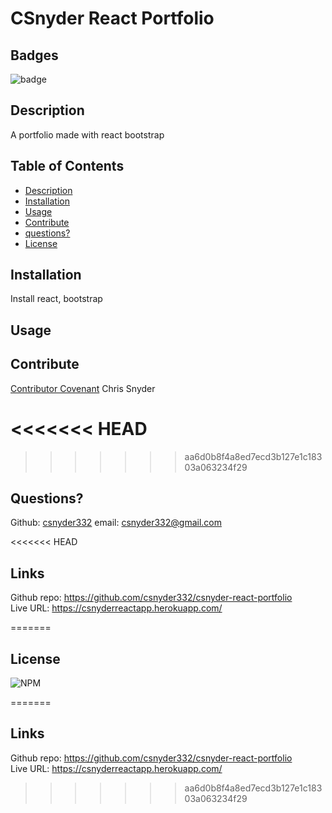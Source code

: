 
# CSnyder React Portfolio

  ## Badges
  ![badge](https://img.shields.io/badge/license-Github,NPM-yellow)<br />
 
  ## Description
  A portfolio made with react bootstrap

  ## Table of Contents

  - [Description](#description)
  - [Installation](#installation)
  - [Usage](#usage)
  - [Contribute](#contribute)
  - [questions?](#Questions)
  - [License](#license)
  
  ## Installation
  Install react, bootstrap

  ## Usage
  
  ## Contribute
  [Contributor Covenant](https://www.contributor-covenant.org/)
  Chris Snyder

<<<<<<< HEAD
=======

>>>>>>> aa6d0b8f4a8ed7ecd3b127e1c18303a063234f29
  ## Questions?
  
  Github: [csnyder332](https://github.com/csnyder332)
  email: csnyder332@gmail.com

<<<<<<< HEAD
  ## Links
  Github repo: https://github.com/csnyder332/csnyder-react-portfolio  
  Live URL: https://csnyderreactapp.herokuapp.com/  
  
  
  
=======

  ## License
  ![NPM](https://img.shields.io/npm/l/inquirer)
  

=======
  ## Links
  Github repo: https://github.com/csnyder332/csnyder-react-portfolio  
  Live URL: https://csnyderreactapp.herokuapp.com/  


>>>>>>> aa6d0b8f4a8ed7ecd3b127e1c18303a063234f29
